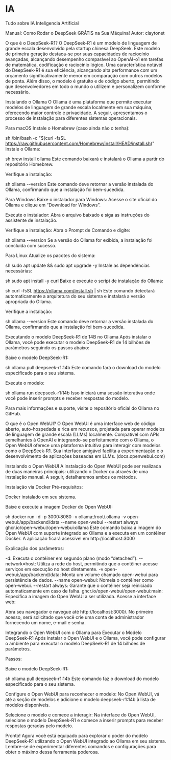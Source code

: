 # IA
Tudo sobre IA Inteligencia Artificial

Manual: Como Rodar o DeepSeek GRÁTIS na Sua Máquina!
Autor: claytonet

O que é o DeepSeek-R1?
O DeepSeek-R1 é um modelo de linguagem de grande escala desenvolvido pela startup chinesa DeepSeek. Este modelo de primeira geração destaca-se por suas capacidades de raciocínio avançadas, alcançando desempenho comparável ao OpenAI-o1 em tarefas de matemática, codificação e raciocínio lógico. Uma característica notável do DeepSeek-R1 é sua eficiência, alcançando alta performance com um orçamento significativamente menor em comparação com outros modelos de ponta. Além disso, o modelo é gratuito e de código aberto, permitindo que desenvolvedores em todo o mundo o utilizem e personalizem conforme necessário.

Instalando o Ollama
O Ollama é uma plataforma que permite executar modelos de linguagem de grande escala localmente em sua máquina, oferecendo maior controle e privacidade. A seguir, apresentamos o processo de instalação para diferentes sistemas operacionais.

Para macOS
Instale o Homebrew (caso ainda não o tenha):

sh
/bin/bash -c "$(curl -fsSL https://raw.githubusercontent.com/Homebrew/install/HEAD/install.sh)"
Instale o Ollama:

sh
brew install ollama
Este comando baixará e instalará o Ollama a partir do repositório Homebrew.

Verifique a instalação:

sh
ollama --version
Este comando deve retornar a versão instalada do Ollama, confirmando que a instalação foi bem-sucedida.

Para Windows
Baixe o instalador para Windows:
Acesse o site oficial do Ollama e clique em “Download for Windows”.

Execute o instalador:
Abra o arquivo baixado e siga as instruções do assistente de instalação.

Verifique a instalação:
Abra o Prompt de Comando e digite:

sh
ollama --version
Se a versão do Ollama for exibida, a instalação foi concluída com sucesso.

Para Linux
Atualize os pacotes do sistema:

sh
sudo apt update && sudo apt upgrade -y
Instale as dependências necessárias:

sh
sudo apt install -y curl
Baixe e execute o script de instalação do Ollama:

sh
curl -fsSL https://ollama.com/install.sh | sh
Este comando detectará automaticamente a arquitetura do seu sistema e instalará a versão apropriada do Ollama.

Verifique a instalação:

sh
ollama --version
Este comando deve retornar a versão instalada do Ollama, confirmando que a instalação foi bem-sucedida.

Executando o modelo DeepSeek-R1 de 14B no Ollama
Após instalar o Ollama, você pode executar o modelo DeepSeek-R1 de 14 bilhões de parâmetros seguindo os passos abaixo:

Baixe o modelo DeepSeek-R1:

sh
ollama pull deepseek-r1:14b
Este comando fará o download do modelo especificado para o seu sistema.

Execute o modelo:

sh
ollama run deepseek-r1:14b
Isso iniciará uma sessão interativa onde você pode inserir prompts e receber respostas do modelo.

Para mais informações e suporte, visite o repositório oficial do Ollama no GitHub.

O que é o Open WebUI?
O Open WebUI é uma interface web de código aberto, auto-hospedada e rica em recursos, projetada para operar modelos de linguagem de grande escala (LLMs) localmente. Compatível com APIs semelhantes à OpenAI e integrando-se perfeitamente com o Ollama, o Open WebUI oferece uma plataforma intuitiva para interagir com modelos como o DeepSeek-R1. Sua interface amigável facilita a experimentação e o desenvolvimento de aplicações baseadas em LLMs. (docs.openwebui.com)

Instalando o Open WebUI
A instalação do Open WebUI pode ser realizada de duas maneiras principais: utilizando o Docker ou através de uma instalação manual. A seguir, detalharemos ambos os métodos.

Instalação via Docker
Pré-requisitos:

Docker instalado em seu sistema.

Baixe e execute a imagem Docker do Open WebUI:

sh
docker run -d -p 3000:8080 -v ollama:/root/.ollama -v open-webui:/app/backend/data --name open-webui --restart always ghcr.io/open-webui/open-webui:ollama
Este comando baixa a imagem do Open WebUI com suporte integrado ao Ollama e a executa em um contêiner Docker. A aplicação ficará acessível em http://localhost:3000

Explicação dos parâmetros:

-d: Executa o contêiner em segundo plano (modo “detached”).
--network=host: Utiliza a rede do host, permitindo que o contêiner acesse serviços em execução no host diretamente.
-v open-webui:/app/backend/data: Monta um volume chamado open-webui para persistência de dados.
--name open-webui: Nomeia o contêiner como open-webui.
--restart always: Garante que o contêiner seja reiniciado automaticamente em caso de falha.
ghcr.io/open-webui/open-webui:main: Especifica a imagem do Open WebUI a ser utilizada.
Acesse a interface web:

Abra seu navegador e navegue até http://localhost:3000/. No primeiro acesso, será solicitado que você crie uma conta de administrador fornecendo um nome, e-mail e senha.

Integrando o Open WebUI com o Ollama para Executar o Modelo DeepSeek-R1
Após instalar o Open WebUI e o Ollama, você pode configurar o ambiente para executar o modelo DeepSeek-R1 de 14 bilhões de parâmetros.

Passos:

Baixe o modelo DeepSeek-R1:

sh
ollama pull deepseek-r1:14b
Este comando faz o download do modelo especificado para o seu sistema.

Configure o Open WebUI para reconhecer o modelo:
No Open WebUI, vá até a seção de modelos e adicione o modelo deepseek-r1:14b à lista de modelos disponíveis.

Selecione o modelo e comece a interagir:
Na interface do Open WebUI, selecione o modelo DeepSeek-R1 e comece a inserir prompts para receber respostas geradas pelo modelo.

Pronto! Agora você está equipado para explorar o poder do modelo DeepSeek-R1 utilizando o Open WebUI integrado ao Ollama em seu sistema. Lembre-se de experimentar diferentes comandos e configurações para obter o máximo dessa ferramenta poderosa.
